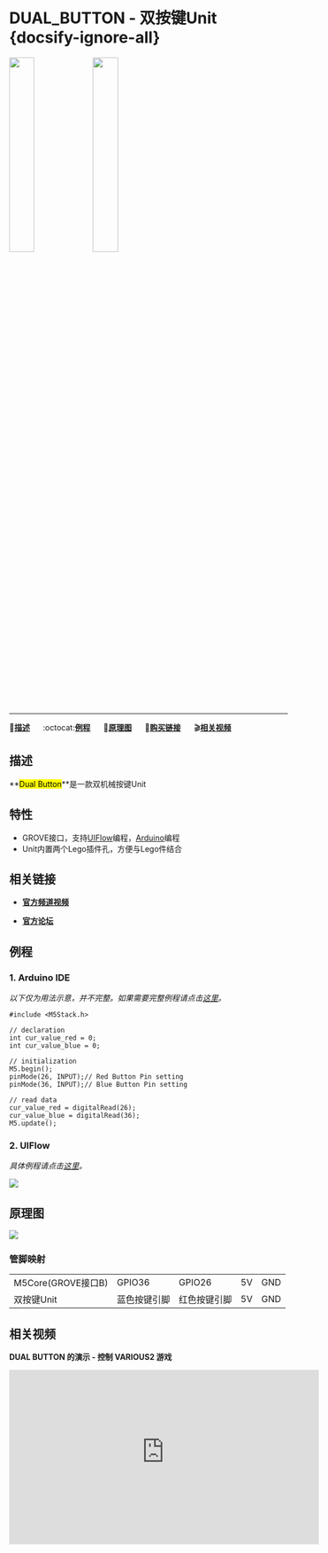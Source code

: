 # DUAL_BUTTON - 双按键Unit {docsify-ignore-all}

<img src="assets/img/product_pics/unit/M5GO_Unit_dual_button.png" width="30%" height="30%"><img src="assets/img/product_pics/unit/unit_dual_button_grove_b.png" width="30%" height="30%">

***

:memo:**[描述](#描述)**&nbsp;&nbsp;&nbsp;&nbsp;&nbsp;&nbsp;:octocat:**[例程](#例程)**&nbsp;&nbsp;&nbsp;&nbsp;&nbsp;&nbsp;:electric_plug:**[原理图](#原理图)**&nbsp;&nbsp;&nbsp;&nbsp;&nbsp;&nbsp;🛒**[购买链接](https://item.taobao.com/item.htm?spm=a1z10.3-c.w4002-1172588106.58.3a93425e5PQbBs&id=577469112270)**&nbsp;&nbsp;&nbsp;&nbsp;&nbsp;&nbsp;:clapper:**[相关视频](#相关视频)**

## 描述

**<mark>Dual Button</mark>**是一款双机械按键Unit

## 特性

-  GROVE接口，支持[UIFlow](http://flow.m5stack.com)编程，[Arduino](http://www.arduino.cc)编程
-  Unit内置两个Lego插件孔，方便与Lego件结合

## 相关链接

- **[官方频道视频](https://i.youku.com/i/UNjE1ODA2MzE0OA==?spm=a2hzp.8253869.0.0)**

- **[官方论坛](http://forum.m5stack.com/)**

## 例程

### 1. Arduino IDE

*以下仅为用法示意，并不完整。如果需要完整例程请点击[这里](https://github.com/m5stack/M5-ProductExampleCodes/tree/master/Unit/DUAL_BUTTON/Arduino)。*

```arduino
#include <M5Stack.h>

// declaration
int cur_value_red = 0;
int cur_value_blue = 0;

// initialization
M5.begin();
pinMode(26, INPUT);// Red Button Pin setting
pinMode(36, INPUT);// Blue Button Pin setting

// read data
cur_value_red = digitalRead(26);
cur_value_blue = digitalRead(36);
M5.update();
```

### 2. UIFlow

*具体例程请点击[这里](https://github.com/m5stack/M5-ProductExampleCodes/tree/master/Unit/DUAL_BUTTON/UIFlow)。*

<!-- <img src="assets/img/product_pics/unit/unit_example/DUAL_BUTTON/1.png" width="30%" height="30%"> <img src="assets/img/product_pics/unit/unit_example/DUAL_BUTTON/2.png" width="55%" height="55%"><img src="assets/img/product_pics/unit/unit_example/DUAL_BUTTON/3.png" width="55%" height="55%"> -->

<!-- <img src="assets/img/product_pics/unit/unit_example/DUAL_BUTTON/example_unit_dual_button_01.png" width="30%" height="30%"><img src="assets/img/product_pics/unit/unit_example/DUAL_BUTTON/example_unit_dual_button_02.png" width="30%" height="30%"> -->


<img src="assets/img/product_pics/unit/unit_example/DUAL_BUTTON/example_unit_dual_button_05.png">

## 原理图

<img src="assets/img/product_pics/unit/dual_button_sch.png">

### 管脚映射

<table>
 <tr><td>M5Core(GROVE接口B)</td><td>GPIO36</td><td>GPIO26</td><td>5V</td><td>GND</td></tr>
 <tr><td>双按键Unit</td><td>蓝色按键引脚</td><td>红色按键引脚</td><td>5V</td><td>GND</td></tr>
</table>

## 相关视频

**DUAL BUTTON 的演示 - 控制 VARIOUS2 游戏**

<iframe width="560" height="315" src="https://m5stack.oss-cn-shenzhen.aliyuncs.com/video/Blog/Twitch201811/M5Game-VARIOUS2.mp4" frameborder="0" allow="accelerometer; autoplay; encrypted-media; gyroscope; picture-in-picture" allowfullscreen></iframe>